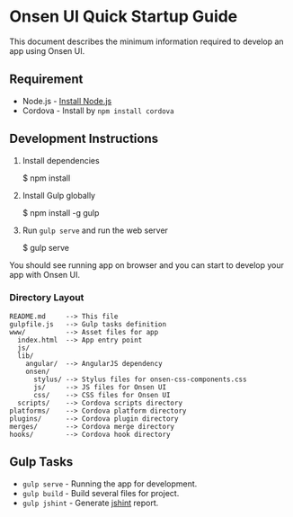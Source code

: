 Onsen UI Quick Startup Guide
====

This document describes the minimum information required to develop an app using Onsen UI.

## Requirement

 * Node.js - [Install Node.js](http://nodejs.org)
 * Cordova - Install by `npm install cordova`

## Development Instructions

1. Install dependencies

    $ npm install

2. Install Gulp globally

    $ npm install -g gulp

3. Run `gulp serve` and run the web server

    $ gulp serve

You should see running app on browser and you can start to develop your app with Onsen UI.

### Directory Layout

    README.md     --> This file
    gulpfile.js   --> Gulp tasks definition
    www/          --> Asset files for app
      index.html  --> App entry point
      js/
      lib/
        angular/  --> AngularJS dependency
        onsen/
          stylus/ --> Stylus files for onsen-css-components.css
          js/     --> JS files for Onsen UI
          css/    --> CSS files for Onsen UI
      scripts/    --> Cordova scripts directory
    platforms/    --> Cordova platform directory
    plugins/      --> Cordova plugin directory
    merges/       --> Cordova merge directory
    hooks/        --> Cordova hook directory

## Gulp Tasks

 * `gulp serve` - Running the app for development.
 * `gulp build` - Build several files for project.
 * `gulp jshint` - Generate [jshint](https://github.com/jshint/jshint) report.
